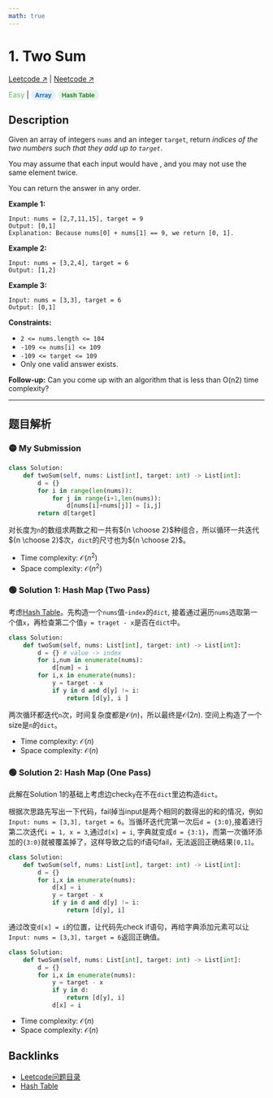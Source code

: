 ```yaml
---
math: true
---
```


# 1. Two Sum 

[Leetcode ↗](https://leetcode.com/problems/two-sum/description/?envType=problem-list-v2&envId=xi4ci4ig) | [Neetcode ↗](https://neetcode.io/problems/two-integer-sum?list=blind75) 

<font color="#66BB6A">Easy</font> | <span style="background-color:#E3F2FD; color:#1565C0; padding:3px 8px; border-radius:12px; font-size:12px; font-weight:bold;">Array</span> <span style="background-color:#E8F5E9; color:#2E7D32; padding:3px 8px; border-radius:12px; font-size:12px; font-weight:bold;">Hash Table</span>

## Description
Given an array of integers `nums` and an integer `target`, return *indices of the two numbers such that they add up to `target`*.

You may assume that each input would have  , and you may not use the same element twice.

You can return the answer in any order.

**Example 1:**

    Input: nums = [2,7,11,15], target = 9
    Output: [0,1]
    Explanation: Because nums[0] + nums[1] == 9, we return [0, 1].

**Example 2:**

    Input: nums = [3,2,4], target = 6
    Output: [1,2]

**Example 3:**

    Input: nums = [3,3], target = 6
    Output: [0,1]

**Constraints:**
* `2 <= nums.length <= 104`
* `-109 <= nums[i] <= 109`
* `-109 <= target <= 109`
* Only one valid answer exists.

**Follow-up:** Can you come up with an algorithm that is less than O(n2) time complexity?

---

## 题目解析


### 🟡 My Submission

```Python
class Solution:
    def twoSum(self, nums: List[int], target: int) -> List[int]:
        d = {}
        for i in range(len(nums)):
            for j in range(i+1,len(nums)):
                d[nums[i]+nums[j]] = [i,j]
        return d[target]
```

对长度为`n`的数组求两数之和一共有${n \choose 2}$种组合，所以循环一共迭代${n \choose 2}$次，`dict`的尺寸也为${n \choose 2}$。
* Time complexity: $\mathcal{O}(n^2)$
* Space complexity: $\mathcal{O}(n^2)$

### 🟢 Solution 1: Hash Map (Two Pass)

考虑[Hash Table](Hash_Table.md)。先构造一个`nums`值-`index`的`dict`, 接着通过遍历`nums`选取第一个值`x`，再检查第二个值`y = traget - x`是否在`dict`中。

```Python
class Solution:
    def twoSum(self, nums: List[int], target: int) -> List[int]: 
        d = {} # value -> index
        for i,num in enumerate(nums):
            d[num] = i 
        for i,x in enumerate(nums): 
            y = target - x
            if y in d and d[y] != i:
                return [d[y], i ]
```

两次循环都迭代`n`次，时间复杂度都是$\mathcal{O}(n)$，所以最终是$\mathcal{O}(2n)$. 空间上构造了一个size是`n`的`dict`。
* Time complexity: $\mathcal{O}(n)$
* Space complexity: $\mathcal{O}(n)$


### 🟢 Solution 2: Hash Map (One Pass)

此解在Solution 1的基础上考虑边check`y`在不在`dict`里边构造`dict`。

根据次思路先写出一下代码，fail掉当input是两个相同的数得出的和的情况，例如`Input: nums = [3,3], target = 6`。当循环迭代完第一次后`d = {3:0}`,接着进行第二次迭代`i = 1, x = 3`,通过`d[x] = i`, 字典就变成`d = {3:1}`，而第一次循环添加的`{3:0}`就被覆盖掉了，这样导致之后的if语句fail，无法返回正确结果`[0,1]`。

```Python
class Solution:
    def twoSum(self, nums: List[int], target: int) -> List[int]: 
        d = {}
        for i,x in enumerate(nums):
            d[x] = i
            y = target - x
            if y in d and d[y] != i:
                return [d[y], i]
```

通过改变`d[x] = i`的位置，让代码先check if语句，再给字典添加元素可以让`Input: nums = [3,3], target = 6`返回正确值。

```Python
class Solution:
    def twoSum(self, nums: List[int], target: int) -> List[int]: 
        d = {}
        for i,x in enumerate(nums):
            y = target - x
            if y in d:
                return [d[y], i]
            d[x] = i
```

* Time complexity: $\mathcal{O}(n)$
* Space complexity: $\mathcal{O}(n)$

## Backlinks
- [Leetcode问题目录](Leetcode问题目录.md)
- [Hash Table](Hash_Table.md)